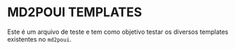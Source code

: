 # MD2POUI TEMPLATES

Este é um arquivo de teste e tem como objetivo testar os diversos templates
existentes no `md2poui`.